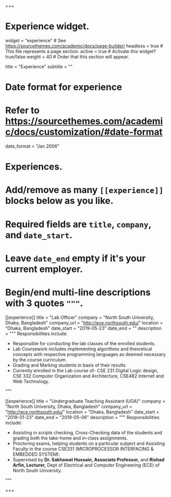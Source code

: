 +++
# Experience widget.
widget = "experience"  # See https://sourcethemes.com/academic/docs/page-builder/
headless = true  # This file represents a page section.
active = true  # Activate this widget? true/false
weight = 40  # Order that this section will appear.

title = "Experience"
subtitle = ""

# Date format for experience
#   Refer to https://sourcethemes.com/academic/docs/customization/#date-format
date_format = "Jan 2006"

# Experiences.
#   Add/remove as many `[[experience]]` blocks below as you like.
#   Required fields are `title`, `company`, and `date_start`.
#   Leave `date_end` empty if it's your current employer.
#   Begin/end multi-line descriptions with 3 quotes `"""`.


[[experience]]
  title = "Lab Officer"
  company = "North South University, Dhaka, Bangladesh"
  company_url = "http://ece.northsouth.edu/"
  location = "Dhaka, Bangladesh"
  date_start = "2019-05-23"
  date_end = ""
  description = """
  Responsibilities include:
  
  * Responsible for conducting the lab classes of the enrolled students.
  * Lab Coursework includes implementing algorithms and theoretical concepts with respective programming languages as deemed necessary by the course curriculum.
  * Grading and Marking students in basis of their results.
  * Currently enrolled in the Lab course of-
      CSE 231 Digital Logic design,
      CSE 332 Computer Organization and Architecture,
      CSE482 Internet and Web Technology.

  """

[[experience]]
  title = "Undergraduate Teaching Assistant (UGA)"
  company = "North South University, Dhaka, Bangladesh"
  company_url = "http://ece.northsouth.edu/"
  location = "Dhaka, Bangladesh"
  date_start = "2019-01-23"
  date_end = "2019-05-06"
  description = """
  Responsibilities include:
  
  * Assisting in scripts checking, Cross-Checking data of the students and grading both the take-home and in-class assignments.
  * Proctoring exams, helping students on a particular subject and Assisting Faculty in the course CSE331 (MICROPROCESSOR INTERFACING & EMBEDDED SYSTEM).
  * Supervised by <strong>Dr. Sakhawat Hussain, Associate Professor,</strong> and <strong>Rishad Arfin, Lecturer,</strong> Dept of Electrical and Computer Engineering (ECE) of North South University.

  """

+++
